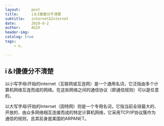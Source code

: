 ```yaml
---
layout:     post
title:      i＆I傻傻分不清楚
subtitle:   internet&Internet
date:       2020-8-2
author:     AGZX
header-img: 
catalog: true
tags:
    - n.

---
```


## i＆I傻傻分不清楚

以小写字母i开始的internet（互联网或互连网）是一个通用名词，它泛指由多个计算机网络互连而成的网络。在这些网络之间的通信协议（即通信规则）可以是任意的。

以大写字母I开始的Internet（因特网）则是一个专用名词，它指当前全球最大的、开放的、由众多网络相互连接而成的特定计算机网络，它采用TCP/IP协议簇作为通信的规则，且其前身是美国的ARPANET。